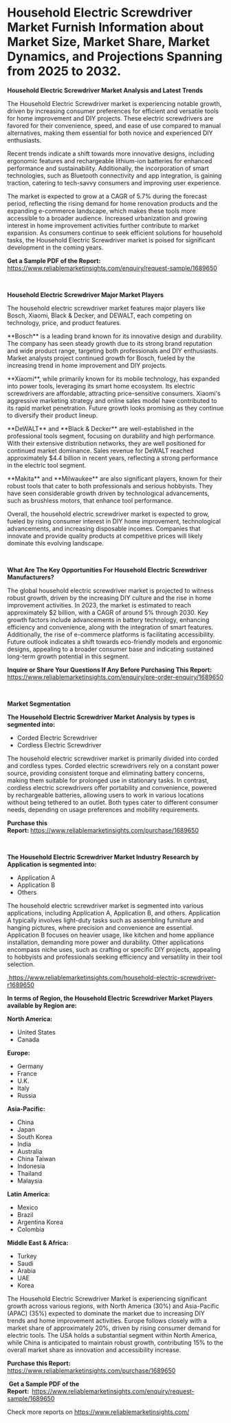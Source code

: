 <p><h1>Household Electric Screwdriver Market Furnish Information about Market Size, Market Share, Market Dynamics, and Projections Spanning from 2025 to 2032.</h1></p><p><strong>Household Electric Screwdriver Market Analysis and Latest Trends</strong></p>
<p><p>The Household Electric Screwdriver market is experiencing notable growth, driven by increasing consumer preferences for efficient and versatile tools for home improvement and DIY projects. These electric screwdrivers are favored for their convenience, speed, and ease of use compared to manual alternatives, making them essential for both novice and experienced DIY enthusiasts. </p><p>Recent trends indicate a shift towards more innovative designs, including ergonomic features and rechargeable lithium-ion batteries for enhanced performance and sustainability. Additionally, the incorporation of smart technologies, such as Bluetooth connectivity and app integration, is gaining traction, catering to tech-savvy consumers and improving user experience.</p><p>The market is expected to grow at a CAGR of 5.7% during the forecast period, reflecting the rising demand for home renovation products and the expanding e-commerce landscape, which makes these tools more accessible to a broader audience. Increased urbanization and growing interest in home improvement activities further contribute to market expansion. As consumers continue to seek efficient solutions for household tasks, the Household Electric Screwdriver market is poised for significant development in the coming years.</p></p>
<p><strong>Get a Sample PDF of the Report:&nbsp;</strong> <a href="https://www.reliablemarketinsights.com/enquiry/request-sample/1689650?utm_campaign=2182&utm_medium=2&utm_source=Github&utm_content=ia&utm_term=26032025&utm_id=household-electric-screwdriver">https://www.reliablemarketinsights.com/enquiry/request-sample/1689650</a></p>
<p>&nbsp;</p>
<p><strong>Household Electric Screwdriver Major Market Players</strong></p>
<p><p>The household electric screwdriver market features major players like Bosch, Xiaomi, Black & Decker, and DEWALT, each competing on technology, price, and product features. </p><p>**Bosch** is a leading brand known for its innovative design and durability. The company has seen steady growth due to its strong brand reputation and wide product range, targeting both professionals and DIY enthusiasts. Market analysts project continued growth for Bosch, fueled by the increasing trend in home improvement and DIY projects.</p><p>**Xiaomi**, while primarily known for its mobile technology, has expanded into power tools, leveraging its smart home ecosystem. Its electric screwdrivers are affordable, attracting price-sensitive consumers. Xiaomi's aggressive marketing strategy and online sales model have contributed to its rapid market penetration. Future growth looks promising as they continue to diversify their product lineup.</p><p>**DeWALT** and **Black & Decker** are well-established in the professional tools segment, focusing on durability and high performance. With their extensive distribution networks, they are well positioned for continued market dominance. Sales revenue for DeWALT reached approximately $4.4 billion in recent years, reflecting a strong performance in the electric tool segment.</p><p>**Makita** and **Milwaukee** are also significant players, known for their robust tools that cater to both professionals and serious hobbyists. They have seen considerable growth driven by technological advancements, such as brushless motors, that enhance tool performance.</p><p>Overall, the household electric screwdriver market is expected to grow, fueled by rising consumer interest in DIY home improvement, technological advancements, and increasing disposable incomes. Companies that innovate and provide quality products at competitive prices will likely dominate this evolving landscape.</p></p>
<p>&nbsp;</p>
<p><strong>What Are The Key Opportunities For Household Electric Screwdriver Manufacturers?</strong></p>
<p><p>The global household electric screwdriver market is projected to witness robust growth, driven by the increasing DIY culture and the rise in home improvement activities. In 2023, the market is estimated to reach approximately $2 billion, with a CAGR of around 5% through 2030. Key growth factors include advancements in battery technology, enhancing efficiency and convenience, along with the integration of smart features. Additionally, the rise of e-commerce platforms is facilitating accessibility. Future outlook indicates a shift towards eco-friendly models and ergonomic designs, appealing to a broader consumer base and indicating sustained long-term growth potential in this segment.</p></p>
<p><strong>Inquire or Share Your Questions If Any Before Purchasing This Report:</strong> <a href="https://www.reliablemarketinsights.com/enquiry/pre-order-enquiry/1689650?utm_campaign=2182&utm_medium=2&utm_source=Github&utm_content=ia&utm_term=26032025&utm_id=household-electric-screwdriver">https://www.reliablemarketinsights.com/enquiry/pre-order-enquiry/1689650</a></p>
<p>&nbsp;</p>
<p><strong>Market Segmentation</strong></p>
<p><strong>The Household Electric Screwdriver Market Analysis by types is segmented into:</strong></p>
<p><ul><li>Corded Electric Screwdriver</li><li>Cordless Electric Screwdriver</li></ul></p>
<p><p>The household electric screwdriver market is primarily divided into corded and cordless types. Corded electric screwdrivers rely on a constant power source, providing consistent torque and eliminating battery concerns, making them suitable for prolonged use in stationary tasks. In contrast, cordless electric screwdrivers offer portability and convenience, powered by rechargeable batteries, allowing users to work in various locations without being tethered to an outlet. Both types cater to different consumer needs, depending on usage preferences and mobility requirements.</p></p>
<p><strong>Purchase this Report:&nbsp;</strong><a href="https://www.reliablemarketinsights.com/purchase/1689650?utm_campaign=2182&utm_medium=2&utm_source=Github&utm_content=ia&utm_term=26032025&utm_id=household-electric-screwdriver">https://www.reliablemarketinsights.com/purchase/1689650</a></p>
<p>&nbsp;</p>
<p><strong>The Household Electric Screwdriver Market Industry Research by Application is segmented into:</strong></p>
<p><ul><li>Application A</li><li>Application B</li><li>Others</li></ul></p>
<p><p>The household electric screwdriver market is segmented into various applications, including Application A, Application B, and others. Application A typically involves light-duty tasks such as assembling furniture and hanging pictures, where precision and convenience are essential. Application B focuses on heavier usage, like kitchen and home appliance installation, demanding more power and durability. Other applications encompass niche uses, such as crafting or specific DIY projects, appealing to hobbyists and professionals seeking efficiency and versatility in their tool selection.</p></p>
<p><a href="https://www.reliablemarketinsights.com/household-electric-screwdriver-r1689650?utm_campaign=2182&utm_medium=2&utm_source=Github&utm_content=ia&utm_term=26032025&utm_id=household-electric-screwdriver">&nbsp;https://www.reliablemarketinsights.com/household-electric-screwdriver-r1689650</a></p>
<p><strong>In terms of Region, the Household Electric Screwdriver Market Players available by Region are:</strong></p>
<p>
    <p> <strong> North America: </strong>
        <ul>
            <li>United States</li>
            <li>Canada</li>
        </ul>
        </p> 
    <p> <strong> Europe: </strong>
        <ul>
            <li>Germany</li>
            <li>France</li>
            <li>U.K.</li>
            <li>Italy</li>
            <li>Russia</li>
        </ul>
        </p> 
    <p> <strong> Asia-Pacific: </strong>
        <ul>
            <li>China</li>
            <li>Japan</li>
            <li>South Korea</li>
            <li>India</li>
            <li>Australia</li>
            <li>China Taiwan</li>
            <li>Indonesia</li>
            <li>Thailand</li>
            <li>Malaysia</li>
        </ul>
        </p> 
    <p> <strong> Latin America: </strong>
        <ul>
            <li>Mexico</li>
            <li>Brazil</li>
            <li>Argentina Korea</li>
            <li>Colombia</li>
        </ul>
        </p> 
    <p> <strong> Middle East & Africa: </strong>
        <ul>
            <li>Turkey</li>
            <li>Saudi</li>
            <li>Arabia</li>
            <li>UAE</li>
            <li>Korea</li>
        </ul>
    </p>
    </p>
<p><p>The Household Electric Screwdriver Market is experiencing significant growth across various regions, with North America (30%) and Asia-Pacific (APAC) (35%) expected to dominate the market due to increasing DIY trends and home improvement activities. Europe follows closely with a market share of approximately 20%, driven by rising consumer demand for electric tools. The USA holds a substantial segment within North America, while China is anticipated to maintain robust growth, contributing 15% to the overall market share as innovation and accessibility increase.</p></p>
<p><strong>Purchase this Report: </strong><a href="https://www.reliablemarketinsights.com/purchase/1689650?utm_campaign=2182&utm_medium=2&utm_source=Github&utm_content=ia&utm_term=26032025&utm_id=household-electric-screwdriver">https://www.reliablemarketinsights.com/purchase/1689650</a></p>
<p>&nbsp;<strong>Get a Sample PDF of the Report:&nbsp;&nbsp;</strong><a href="https://www.reliablemarketinsights.com/enquiry/request-sample/1689650?utm_campaign=2182&utm_medium=2&utm_source=Github&utm_content=ia&utm_term=26032025&utm_id=household-electric-screwdriver">https://www.reliablemarketinsights.com/enquiry/request-sample/1689650</a></p>
<p><strong></strong></p>
<p>Check more reports on <a href="https://www.reliablemarketinsights.com/?utm_campaign=2182&utm_medium=2&utm_source=Github&utm_content=ia&utm_term=26032025&utm_id=household-electric-screwdriver">https://www.reliablemarketinsights.com/</a></p>